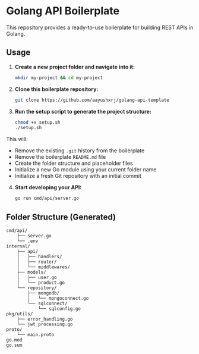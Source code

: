 # Golang API Boilerplate

This repository provides a ready-to-use boilerplate for building REST APIs in Golang.

## Usage

1. **Create a new project folder and navigate into it:**

   ```bash
   mkdir my-project && cd my-project
   ```

2. **Clone this boilerplate repository:**

    ```bash
    git clone https://github.com/aayushxrj/golang-api-template
    ```

3. **Run the setup script to generate the project structure:**

    ```bash
    chmod +x setup.sh
    ./setup.sh
    ```

This will:
- Remove the existing `.git` history from the boilerplate  
- Remove the boilerplate `README.md` file  
- Create the folder structure and placeholder files  
- Initialize a new Go module using your current folder name  
- Initialize a fresh Git repository with an initial commit 

4. **Start developing your API:**

    ``` bash
    go run cmd/api/server.go
    ```
## Folder Structure (Generated)
```
cmd/api/
    ├── server.go
    └── .env
internal/
    ├── api/
    │   ├── handlers/
    │   ├── router/
    │   └── middlewares/
    ├── models/
    │   ├── user.go
    │   └── product.go
    └── repository/
        ├── mongodb/
        │   └── mongoconnect.go
        └── sqlconnect/
            └── sqlconfig.go
pkg/utils/
    ├── error_handling.go
    └── jwt_processing.go
proto/
    └── main.proto
go.mod
go.sum
```